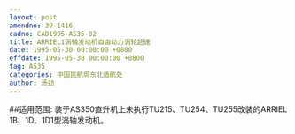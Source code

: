 ```yaml
---
layout: post
amendno: 39-1416
cadno: CAD1995-AS35-02
title: ARRIEL1涡轴发动机自由动力涡轮超速
date: 1995-05-30 00:00:00 +0800
effdate: 1995-05-30 00:00:00 +0800
tag: AS35
categories: 中国民航局东北适航处
author: 汤劲
---
```


##适用范围:
装于AS350直升机上未执行TU215、TU254、TU255改装的ARRIEL 1B、1D、1D1型涡轴发动机。

